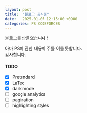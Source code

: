 ```yaml
---
layout: post
title:  "블로그 공사중"
date:   2025-01-07 12:15:00 +0900
categories: PS CODEFORCES
---
```


블로그를 만들었습니다 !  


아마 PS에 관한 내용이 주를 이룰 듯합니다.   
감사합니다.

#### TODO
- [x] Pretendard
- [x] LaTex
- [x] dark mode
- [ ] google analytics
- [ ] pagination
- [ ] highlighting styles